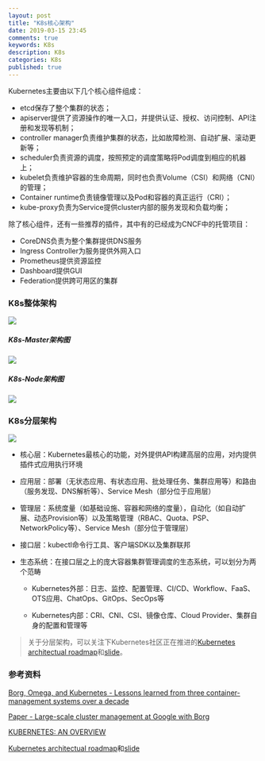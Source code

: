 ```yaml
---
layout: post
title: "K8s核心架构"
date: 2019-03-15 23:45
comments: true
keywords: K8s
description: K8s
categories: K8s
published: true
---
```


Kubernetes主要由以下几个核心组件组成：

* etcd保存了整个集群的状态；
* apiserver提供了资源操作的唯一入口，并提供认证、授权、访问控制、API注册和发现等机制；
* controller manager负责维护集群的状态，比如故障检测、自动扩展、滚动更新等；
* scheduler负责资源的调度，按照预定的调度策略将Pod调度到相应的机器上；
* kubelet负责维护容器的生命周期，同时也负责Volume（CSI）和网络（CNI）的管理；
* Container runtime负责镜像管理以及Pod和容器的真正运行（CRI）；
* kube-proxy负责为Service提供cluster内部的服务发现和负载均衡；

<!-- More -->


除了核心组件，还有一些推荐的插件，其中有的已经成为CNCF中的托管项目：

* CoreDNS负责为整个集群提供DNS服务
* Ingress Controller为服务提供外网入口
* Prometheus提供资源监控
* Dashboard提供GUI
* Federation提供跨可用区的集群


### K8s整体架构
<img src="{{ root_url }}/images/k8s/kubernetes-whole-arch.png" />


##### K8s-Master架构图
<img src="{{ root_url }}/images/k8s/kubernetes-master-arch.png" />

##### K8s-Node架构图
<img src="{{ root_url }}/images/k8s/kubernetes-node-arch.png" />

### K8s分层架构
<img src="{{ root_url }}/images/k8s/kubernetes-layers-arch.png" />

* 核心层：Kubernetes最核心的功能，对外提供API构建高层的应用，对内提供插件式应用执行环境
* 应用层：部署（无状态应用、有状态应用、批处理任务、集群应用等）和路由（服务发现、DNS解析等）、Service Mesh（部分位于应用层）
* 管理层：系统度量（如基础设施、容器和网络的度量），自动化（如自动扩展、动态Provision等）以及策略管理（RBAC、Quota、PSP、NetworkPolicy等）、Service Mesh（部分位于管理层）
* 接口层：kubectl命令行工具、客户端SDK以及集群联邦
* 生态系统：在接口层之上的庞大容器集群管理调度的生态系统，可以划分为两个范畴

	* Kubernetes外部：日志、监控、配置管理、CI/CD、Workflow、FaaS、OTS应用、ChatOps、GitOps、SecOps等

	* Kubernetes内部：CRI、CNI、CSI、镜像仓库、Cloud Provider、集群自身的配置和管理等

> 关于分层架构，可以关注下Kubernetes社区正在推进的[Kubernetes architectual roadmap](https://docs.google.com/document/d/1XkjVm4bOeiVkj-Xt1LgoGiqWsBfNozJ51dyI-ljzt1o)和[slide](https://docs.google.com/presentation/d/1GpELyzXOGEPY0Y1ft26yMNV19ROKt8eMN67vDSSHglk/edit)。

### 参考资料
[Borg, Omega, and Kubernetes - Lessons learned from three container-management systems over a decade](http://queue.acm.org/detail.cfm?id=2898444)

[Paper - Large-scale cluster management at Google with Borg](http://static.googleusercontent.com/media/research.google.com/zh-CN//pubs/archive/43438.pdf)

[KUBERNETES: AN OVERVIEW](http://thenewstack.io/kubernetes-an-overview)

[Kubernetes architectual roadmap](https://docs.google.com/document/d/1XkjVm4bOeiVkj-Xt1LgoGiqWsBfNozJ51dyI-ljzt1o)和[slide](https://docs.google.com/presentation/d/1GpELyzXOGEPY0Y1ft26yMNV19ROKt8eMN67vDSSHglk/edit)

